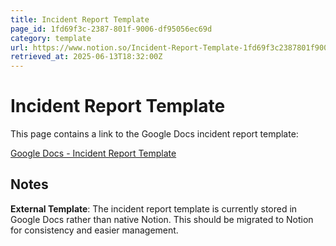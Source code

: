 ```yaml
---
title: Incident Report Template
page_id: 1fd69f3c-2387-801f-9006-df95056ec69d
category: template
url: https://www.notion.so/Incident-Report-Template-1fd69f3c2387801f9006df95056ec69d
retrieved_at: 2025-06-13T18:32:00Z
---
```


# Incident Report Template

This page contains a link to the Google Docs incident report template:

[Google Docs - Incident Report Template](https://docs.google.com/document/d/1TyACW8NeEd3-0yVNBD3Dtjp6M-FdjxyuP2FHGf7QTUw/edit?usp=sharing)

## Notes

**External Template**: The incident report template is currently stored in Google Docs rather than native Notion. This should be migrated to Notion for consistency and easier management.